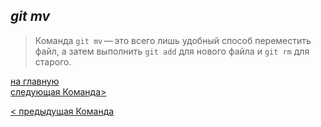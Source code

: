 ## ***git mv***

> Команда `git mv` — это всего лишь удобный способ переместить файл, а затем выполнить `git add` для нового файла и `git rm` для старого.


[на главную](/readme.md)                 
[следующая Команда>](/9log.md)

[< предыдущая Команда](/7clean.md)